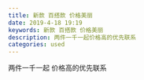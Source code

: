 ```yaml
---
title: 新款 百搭款 价格美丽
date: 2019-4-18 19:19
keywords: 新款 百搭款 价格美丽
description: 两件一千一起价格高的优先联系
categories: used
---
```

<td class="t_f" id="postmessage_3542885">

两件一千一起 价格高的优先联系<br/>
<img alt="" border="0" class="zoom" data-cf-modified-926273f775f0b9899da01551-="" file="http://www.flw.ph/data/appbyme/upload/image/201904/18/gsc04oPQ81AQ.jpg" id="aimg_tV0Ts" lazyloadthumb="1" onclick="" onmouseover="" src="http://www.flw.ph/data/appbyme/upload/image/201904/18/gsc04oPQ81AQ.jpg"/><br/>
<img alt="" border="0" class="zoom" data-cf-modified-926273f775f0b9899da01551-="" file="http://www.flw.ph/data/appbyme/upload/image/201904/18/X3Q1MAxMTiaR.jpg" id="aimg_rqHqJ" lazyloadthumb="1" onclick="" onmouseover="" src="http://www.flw.ph/data/appbyme/upload/image/201904/18/X3Q1MAxMTiaR.jpg"/><br/>
<img alt="" border="0" class="zoom" data-cf-modified-926273f775f0b9899da01551-="" file="http://www.flw.ph/data/appbyme/upload/image/201904/18/3YrZIdWQjAH8.jpg" id="aimg_gzFkT" lazyloadthumb="1" onclick="" onmouseover="" src="http://www.flw.ph/data/appbyme/upload/image/201904/18/3YrZIdWQjAH8.jpg"/><br/>
<img alt="" border="0" class="zoom" data-cf-modified-926273f775f0b9899da01551-="" file="http://www.flw.ph/data/appbyme/upload/image/201904/18/wY7ZN92HDWNO.jpg" id="aimg_jtX99" lazyloadthumb="1" onclick="" onmouseover="" src="http://www.flw.ph/data/appbyme/upload/image/201904/18/wY7ZN92HDWNO.jpg"/><br/>
</td>
